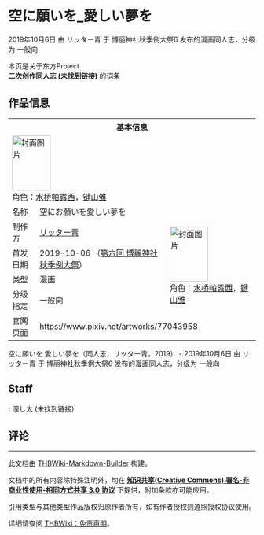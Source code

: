 # 空に願いを_愛しい夢を

<!-- source html: G:\repos\THBWiki-Markdown-Builder\THBWikiMarkdown\Temp\main\0\02\ns0%3A%E7%A9%BA%E3%81%AB%E9%A1%98%E3%81%84%E3%82%92_%E6%84%9B%E3%81%97%E3%81%84%E5%A4%A2%E3%82%92.html -->

2019年10月6日 由 リッター青 于 博丽神社秋季例大祭6 发布的漫画同人志，分级为 一般向

本页是关于东方Project  
 **二次创作同人志 (未找到链接)** 的词条
## 作品信息

<table><tbody><tr><th colspan="3">基本信息</th></tr><tr><td class="cover-artwork-mobile" colspan="2"><a href="./文件-空に願いを_愛しい夢を封面.jpg.md" class="image" title="封面图片"><img alt="封面图片" src="https://upload.thwiki.cc/thumb/6/61/%E7%A9%BA%E3%81%AB%E9%A1%98%E3%81%84%E3%82%92_%E6%84%9B%E3%81%97%E3%81%84%E5%A4%A2%E3%82%92%E5%B0%81%E9%9D%A2.jpg/78px-%E7%A9%BA%E3%81%AB%E9%A1%98%E3%81%84%E3%82%92_%E6%84%9B%E3%81%97%E3%81%84%E5%A4%A2%E3%82%92%E5%B0%81%E9%9D%A2.jpg" decoding="async" loading="lazy" width="78" height="112" srcset="https://upload.thwiki.cc/thumb/6/61/%E7%A9%BA%E3%81%AB%E9%A1%98%E3%81%84%E3%82%92_%E6%84%9B%E3%81%97%E3%81%84%E5%A4%A2%E3%82%92%E5%B0%81%E9%9D%A2.jpg/117px-%E7%A9%BA%E3%81%AB%E9%A1%98%E3%81%84%E3%82%92_%E6%84%9B%E3%81%97%E3%81%84%E5%A4%A2%E3%82%92%E5%B0%81%E9%9D%A2.jpg 1.5x, https://upload.thwiki.cc/thumb/6/61/%E7%A9%BA%E3%81%AB%E9%A1%98%E3%81%84%E3%82%92_%E6%84%9B%E3%81%97%E3%81%84%E5%A4%A2%E3%82%92%E5%B0%81%E9%9D%A2.jpg/156px-%E7%A9%BA%E3%81%AB%E9%A1%98%E3%81%84%E3%82%92_%E6%84%9B%E3%81%97%E3%81%84%E5%A4%A2%E3%82%92%E5%B0%81%E9%9D%A2.jpg 2x" data-file-width="698" data-file-height="1000"></a><div class="cover-char">角色：<a href="./水桥帕露西.md" title="水桥帕露西">水桥帕露西</a>，<a href="./键山雏.md" title="键山雏">键山雏</a></div></td>
</tr><tr><td class="label">名称</td><td colspan="2"> 空にお願いを愛しい夢を </td></tr><tr><td class="label">制作方</td><td><a href="./リッター青.md" title="リッター青">リッター青</a></td><td class="cover-artwork" rowspan="4" style="min-width:112px;"><a href="./文件-空に願いを_愛しい夢を封面.jpg.md" class="image" title="封面图片"><img alt="封面图片" src="https://upload.thwiki.cc/thumb/6/61/%E7%A9%BA%E3%81%AB%E9%A1%98%E3%81%84%E3%82%92_%E6%84%9B%E3%81%97%E3%81%84%E5%A4%A2%E3%82%92%E5%B0%81%E9%9D%A2.jpg/78px-%E7%A9%BA%E3%81%AB%E9%A1%98%E3%81%84%E3%82%92_%E6%84%9B%E3%81%97%E3%81%84%E5%A4%A2%E3%82%92%E5%B0%81%E9%9D%A2.jpg" decoding="async" loading="lazy" width="78" height="112" srcset="https://upload.thwiki.cc/thumb/6/61/%E7%A9%BA%E3%81%AB%E9%A1%98%E3%81%84%E3%82%92_%E6%84%9B%E3%81%97%E3%81%84%E5%A4%A2%E3%82%92%E5%B0%81%E9%9D%A2.jpg/117px-%E7%A9%BA%E3%81%AB%E9%A1%98%E3%81%84%E3%82%92_%E6%84%9B%E3%81%97%E3%81%84%E5%A4%A2%E3%82%92%E5%B0%81%E9%9D%A2.jpg 1.5x, https://upload.thwiki.cc/thumb/6/61/%E7%A9%BA%E3%81%AB%E9%A1%98%E3%81%84%E3%82%92_%E6%84%9B%E3%81%97%E3%81%84%E5%A4%A2%E3%82%92%E5%B0%81%E9%9D%A2.jpg/156px-%E7%A9%BA%E3%81%AB%E9%A1%98%E3%81%84%E3%82%92_%E6%84%9B%E3%81%97%E3%81%84%E5%A4%A2%E3%82%92%E5%B0%81%E9%9D%A2.jpg 2x" data-file-width="698" data-file-height="1000"></a><div class="cover-char">角色：<a href="./水桥帕露西.md" title="水桥帕露西">水桥帕露西</a>，<a href="./键山雏.md" title="键山雏">键山雏</a></div></td>
</tr><tr><td class="label">首发日期</td><td>2019-10-06&#160;（<a href="/展会作品列表?e=%E5%8D%9A%E4%B8%BD%E7%A5%9E%E7%A4%BE%E7%A7%8B%E5%AD%A3%E4%BE%8B%E5%A4%A7%E7%A5%AD%236">第六回 博麗神社秋季例大祭</a>）</td></tr><tr><td class="label">类型</td><td>漫画</td></tr><tr><td class="label">分级指定</td><td>一般向</td></tr>
<tr><td class="label">官网页面</td><td colspan="2"><a rel="nofollow" class="external free" href="https://www.pixiv.net/artworks/77043958">https://www.pixiv.net/artworks/77043958</a></td></tr></tbody></table>

空に願いを 愛しい夢を（同人志，リッター青，2019） - 2019年10月6日 由 リッター青 于 博丽神社秋季例大祭6 发布的漫画同人志，分级为 一般向
## Staff
: 浬し太 (未找到链接)

## 评论




---

此文档由 [THBWiki-Markdown-Builder](https://github.com/Delsin-Yu/THBWiki-Markdown-Builder) 构建。

文档中的所有内容除特殊注明外，均在 [**知识共享(Creative Commons) 署名-非商业性使用-相同方式共享 3.0 协议**](https://creativecommons.org/licenses/by-sa/3.0/deed.zh-hans) 下提供，附加条款亦可能应用。

引用类型与其他类型作品版权归原作者所有，如有作者授权则遵照授权协议使用。

详细请查阅 [THBWiki：免责声明](https://thbwiki.cc/THBWiki:%E5%85%8D%E8%B4%A3%E5%A3%B0%E6%98%8E)。

